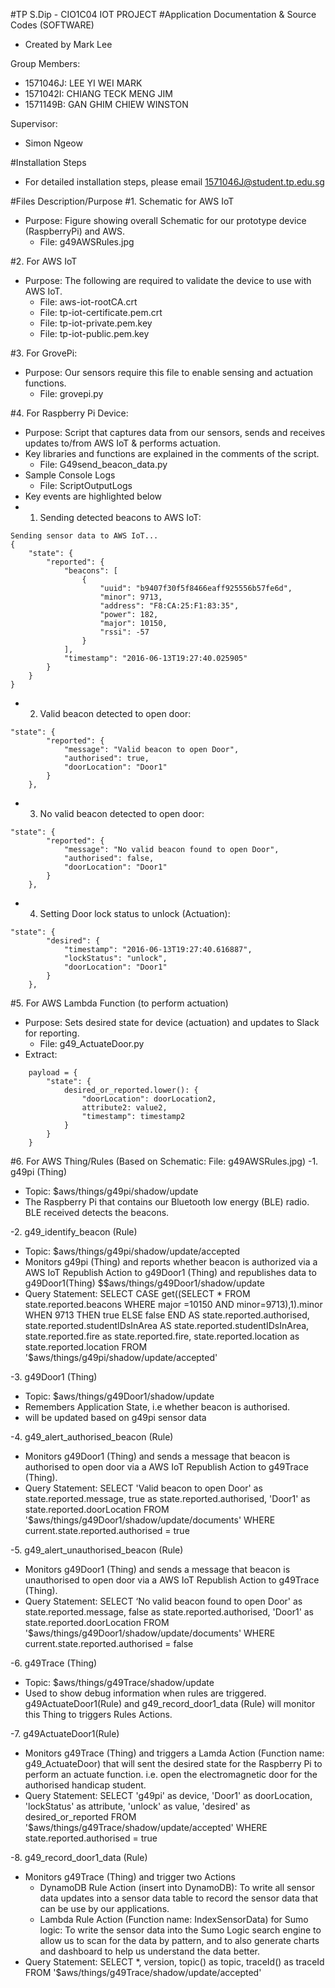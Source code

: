 

#TP S.Dip - CIO1C04 IOT PROJECT
#Application Documentation & Source Codes (SOFTWARE) 
- Created by Mark Lee

Group Members:
- 1571046J:  LEE YI WEI MARK
- 1571042I:  CHIANG TECK MENG JIM
- 1571149B: GAN GHIM CHIEW WINSTON 

Supervisor:
- Simon Ngeow

#Installation Steps
- For detailed installation steps, please email 1571046J@student.tp.edu.sg

#Files Description/Purpose
#1. Schematic for AWS IoT
- Purpose: Figure showing overall Schematic for our prototype device (RaspberryPi) and AWS.
  - File: g49AWSRules.jpg

#2. For AWS IoT
- Purpose: The following are required to validate the device to use with AWS IoT.
  - File: aws-iot-rootCA.crt
  - File: tp-iot-certificate.pem.crt
  - File: tp-iot-private.pem.key
  - File: tp-iot-public.pem.key

#3. For GrovePi: 
- Purpose: Our sensors require this file to enable sensing and actuation functions. 
  - File: grovepi.py

#4. For Raspberry Pi Device: 
- Purpose: Script that captures data from our sensors, sends and receives updates to/from AWS IoT & performs actuation.
- Key libraries and functions are explained in the comments of the script. 
  - File: G49send_beacon_data.py 
- Sample Console Logs
  - File: ScriptOutputLogs
- Key events are highlighted below
- 1. Sending detected beacons to AWS IoT:
```
Sending sensor data to AWS IoT...
{
    "state": {
        "reported": {
            "beacons": [
                {
                    "uuid": "b9407f30f5f8466eaff925556b57fe6d",
                    "minor": 9713,
                    "address": "F8:CA:25:F1:83:35",
                    "power": 182,
                    "major": 10150,
                    "rssi": -57
                }
            ],
            "timestamp": "2016-06-13T19:27:40.025905"
        }
    }
}
```
- 2. Valid beacon detected to open door:
```
"state": {
        "reported": {
            "message": "Valid beacon to open Door",
            "authorised": true,
            "doorLocation": "Door1"
        }
    },
```
- 3. No valid beacon detected to open door:
```
"state": {
        "reported": {
            "message": "No valid beacon found to open Door",
            "authorised": false,
            "doorLocation": "Door1"
        }
    },
```
- 4. Setting Door lock status to unlock (Actuation):
```
"state": {
        "desired": {
            "timestamp": "2016-06-13T19:27:40.616887",
            "lockStatus": "unlock",
            "doorLocation": "Door1"
        }
    },
```
#5. For AWS Lambda Function (to perform actuation)
- Purpose: Sets desired state for device (actuation) and updates to Slack for reporting. 
  - File: g49_ActuateDoor.py
- Extract:
```
    payload = {
        "state": {
            desired_or_reported.lower(): {
                "doorLocation": doorLocation2,
                attribute2: value2,
                "timestamp": timestamp2
            }
        }
    }
```

#6. For AWS Thing/Rules (Based on Schematic: File: g49AWSRules.jpg)
-1. g49pi (Thing) 
  - Topic: $aws/things/g49pi/shadow/update
  - The Raspberry Pi that contains our Bluetooth low energy (BLE) radio. BLE received detects the beacons.

-2. g49_identify_beacon (Rule) 
  - Topic: $aws/things/g49pi/shadow/update/accepted
  - Monitors g49pi (Thing) and reports whether beacon is authorized via a AWS IoT Republish Action to g49Door1 (Thing) and republishes data to g49Door1(Thing) $$aws/things/g49Door1/shadow/update
  - Query Statement: SELECT CASE get((SELECT * FROM state.reported.beacons WHERE major =10150 AND minor=9713),1).minor WHEN 9713 THEN true ELSE false END AS state.reported.authorised, state.reported.studentIDsInArea AS state.reported.studentIDsInArea, state.reported.fire as state.reported.fire, state.reported.location as state.reported.location FROM '$aws/things/g49pi/shadow/update/accepted'

-3. g49Door1 (Thing) 
  - Topic: $aws/things/g49Door1/shadow/update
  - Remembers Application State, i.e whether beacon is authorised.	
  - will be updated based on g49pi sensor data
	
-4. g49_alert_authorised_beacon (Rule)
  - Monitors g49Door1 (Thing) and sends a message that beacon is authorised to open door via a AWS IoT Republish Action to g49Trace (Thing).
  - Query Statement: SELECT 'Valid beacon to open Door' as state.reported.message, true as state.reported.authorised, 'Door1' as state.reported.doorLocation FROM '$aws/things/g49Door1/shadow/update/documents' WHERE current.state.reported.authorised = true
   
-5. g49_alert_unauthorised_beacon (Rule)
  - Monitors g49Door1 (Thing) and sends a message that beacon is unauthorised to open door via a AWS IoT Republish Action to g49Trace (Thing).
  - Query Statement: SELECT ‘No valid beacon found to open Door' as state.reported.message, false as state.reported.authorised, 'Door1' as state.reported.doorLocation FROM '$aws/things/g49Door1/shadow/update/documents' WHERE current.state.reported.authorised = false
   
-6. g49Trace (Thing) 
  - Topic: $aws/things/g49Trace/shadow/update 	
  - Used to show debug information when rules are triggered. g49ActuateDoor1(Rule) and g49_record_door1_data (Rule) will monitor this Thing to triggers Rules Actions. 

-7. g49ActuateDoor1(Rule)
  - Monitors g49Trace (Thing) and triggers a Lamda Action (Function name: g49_ActuateDoor) that will sent the desired state for the Raspberry Pi to perform an actuate function. i.e. open the electromagnetic door for the authorised handicap student.
  - Query Statement: SELECT 'g49pi' as device, 'Door1' as doorLocation, 'lockStatus' as attribute, 'unlock' as value, 'desired' as desired_or_reported FROM '$aws/things/g49Trace/shadow/update/accepted' WHERE state.reported.authorised = true
  
-8. g49_record_door1_data (Rule)
  - Monitors g49Trace (Thing) and trigger two Actions
	  - DynamoDB Rule Action (insert into DynamoDB): To write all sensor data updates into a sensor data table to record the sensor data that can be use by our applications.
	  - Lambda Rule Action (Function name: IndexSensorData) for Sumo logic: To write the sensor data into the Sumo Logic search engine to allow us to scan for the data by pattern, and to also generate charts and dashboard to help us understand the data better.
  - Query Statement: SELECT *, version, topic() as topic, traceId() as traceId FROM '$aws/things/g49Trace/shadow/update/accepted'
